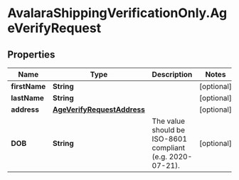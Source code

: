 # AvalaraShippingVerificationOnly.AgeVerifyRequest

## Properties

Name | Type | Description | Notes
------------ | ------------- | ------------- | -------------
**firstName** | **String** |  | [optional] 
**lastName** | **String** |  | [optional] 
**address** | [**AgeVerifyRequestAddress**](AgeVerifyRequestAddress.md) |  | [optional] 
**DOB** | **String** | The value should be ISO-8601 compliant (e.g. 2020-07-21). | [optional] 


